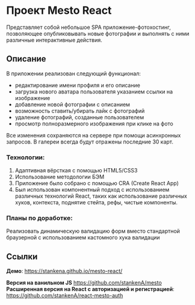 # Проект Mesto React

Представляет собой небольшое SPA приложение-фотохостинг, позволяющее опубликовывать новые фотографии и выполнять с ними различные интерактивные действия.

## Описание

В приложении реализован следующий функционал: 
- редактирование имени профиля и его описание
- загрузка нового аватара пользователя указанием ссылки на изображение
- добавление новой фотографии с описанием
- возможность ставить/убирать лайк с фотографий
- удаление фотографий, созданные пользователем 
- просмотр полноразмерного изображения при клике на фото

Все изменения сохраняются на сервере при помощи асинхронных запросов.
В галереи всегда будут отражены последние 30 карт.

### Технологии: 

1. Адаптивная вёрсткая с помощью HTML5/CSS3
2. Использование методологии БЭМ
3. Приложение было собрано с помощью CRA (Create React App)
4. Был использован компонентный подход с использованием различных технологий React, таких как использование различных хуков, контекста, поднятие стейта, рефы, чистые компоненты.

### Планы по доработке: 

Реализовать динамическую валидацию форм вместо стандартной браузерной с использованием кастомного хука валидации

## Ссылки

**Демо**: https://stankena.github.io/mesto-react/

**Версия на ванильном JS** https://github.com/stankenA/mesto
**Расширенная версия на React с авторизацией и регистрацией**: https://github.com/stankenA/react-mesto-auth
